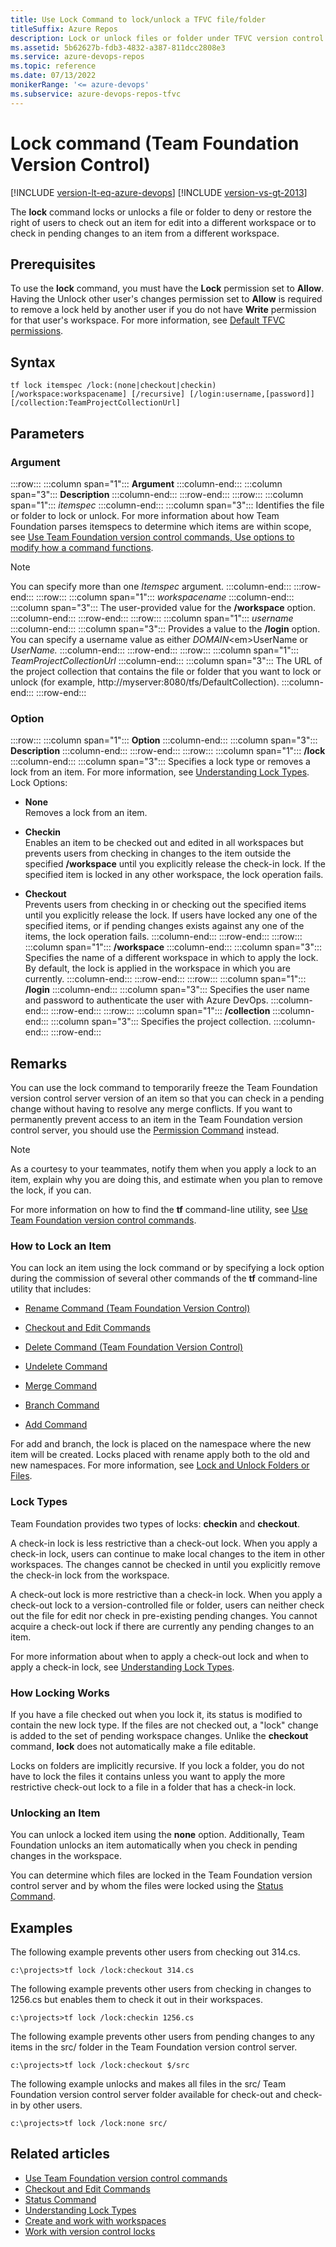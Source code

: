 ```yaml
---
title: Use Lock Command to lock/unlock a TFVC file/folder
titleSuffix: Azure Repos
description: Lock or unlock files or folder under TFVC version control using the Lock Command
ms.assetid: 5b62627b-fdb3-4832-a387-811dcc2808e3
ms.service: azure-devops-repos
ms.topic: reference
ms.date: 07/13/2022
monikerRange: '<= azure-devops'
ms.subservice: azure-devops-repos-tfvc
---
```



# Lock command (Team Foundation Version Control)

[!INCLUDE [version-lt-eq-azure-devops](../../includes/version-lt-eq-azure-devops.md)]
[!INCLUDE [version-vs-gt-2013](../../includes/version-vs-gt-2013.md)]

The **lock** command locks or unlocks a file or folder to deny or restore the right of users to check out an item for edit into a different workspace or to check in pending changes to an item from a different workspace.

## Prerequisites

To use the **lock** command, you must have the **Lock** permission set to **Allow**. Having the Unlock other user's changes permission set to **Allow** is required to remove a lock held by another user if you do not have **Write** permission for that user's workspace.
For more information, see  [Default TFVC permissions](../../organizations/security/default-tfvc-permissions.md).

## Syntax

```
tf lock itemspec /lock:(none|checkout|checkin) 
[/workspace:workspacename] [/recursive] [/login:username,[password]] [/collection:TeamProjectCollectionUrl] 
```

## Parameters

### Argument

:::row:::
   :::column span="1":::
   **Argument**
   :::column-end:::
   :::column span="3":::
   **Description**
   :::column-end:::
:::row-end:::
:::row:::
   :::column span="1":::
   *itemspec*
   :::column-end:::
   :::column span="3":::
   Identifies the file or folder to lock or unlock. For more information about how Team Foundation parses itemspecs to determine which items are within scope, see [Use Team Foundation version control commands, Use options to modify how a command functions](use-team-foundation-version-control-commands.md#use-options-to-modify-how-a-command-functions).

   > [!Note]  
   > You can specify more than one *Itemspec* argument.
   :::column-end:::
:::row-end:::
:::row:::
   :::column span="1":::
   *workspacename*
   :::column-end:::
   :::column span="3":::
   The user-provided value for the **/workspace** option.
   :::column-end:::
:::row-end:::
:::row:::
   :::column span="1":::
   *username*
   :::column-end:::
   :::column span="3":::
   Provides a value to the **/login** option. You can specify a username value as either *DOMAIN*&lt;em&gt;UserName</em> or *UserName.*
   :::column-end:::
:::row-end:::
:::row:::
   :::column span="1":::
   *TeamProjectCollectionUrl*
   :::column-end:::
   :::column span="3":::
   The URL of the project collection that contains the file or folder that you want to lock or unlock (for example, http://myserver:8080/tfs/DefaultCollection).
   :::column-end:::
:::row-end:::

### Option

:::row:::
   :::column span="1":::
   **Option**
   :::column-end:::
   :::column span="3":::
   **Description**
   :::column-end:::
:::row-end:::
:::row:::
   :::column span="1":::
   **/lock**
   :::column-end:::
   :::column span="3":::
   Specifies a lock type or removes a lock from an item. For more information, see [Understanding Lock Types](understand-lock-types.md).
   Lock Options:
   - **None**  
     Removes a lock from an item.

   - **Checkin**  
     Enables an item to be checked out and edited in all workspaces but prevents users from checking in changes to the item outside the specified **/workspace** until you explicitly release the check-in lock. If the specified item is locked in any other workspace, the lock operation fails.

   - **Checkout**  
     Prevents users from checking in or checking out the specified items until you explicitly release the lock. If users have locked any one of the specified items, or if pending changes exists against any one of the items, the lock operation fails.
   :::column-end:::
:::row-end:::
:::row:::
   :::column span="1":::
   **/workspace**
   :::column-end:::
   :::column span="3":::
   Specifies the name of a different workspace in which to apply the lock. By default, the lock is applied in the workspace in which you are currently.
   :::column-end:::
:::row-end:::
:::row:::
   :::column span="1":::
   **/login**
   :::column-end:::
   :::column span="3":::
   Specifies the user name and password to authenticate the user with Azure DevOps.
   :::column-end:::
:::row-end:::
:::row:::
   :::column span="1":::
   **/collection**
   :::column-end:::
   :::column span="3":::
   Specifies the project collection.
   :::column-end:::
:::row-end:::

## Remarks
You can use the lock command to temporarily freeze the Team Foundation version control server version of an item so that you can check in a pending change without having to resolve any merge conflicts. If you want to permanently prevent access to an item in the Team Foundation version control server, you should use the [Permission Command](permission-command.md) instead.

> [!NOTE]
> As a courtesy to your teammates, notify them when you apply a lock to an item, explain why you are doing this, and estimate when you plan to remove the lock, if you can.

For more information on how to find the **tf** command-line utility, see [Use Team Foundation version control commands](use-team-foundation-version-control-commands.md).

### How to Lock an Item

You can lock an item using the lock command or by specifying a lock option during the commission of several other commands of the **tf** command-line utility that includes:

-   [Rename Command (Team Foundation Version Control)](rename-command-team-foundation-version-control.md)

-   [Checkout and Edit Commands](checkout-or-edit-command.md)

-   [Delete Command (Team Foundation Version Control)](delete-command-team-foundation-version-control.md)

-   [Undelete Command](undelete-command.md)

-   [Merge Command](merge-command.md)

-   [Branch Command](branch-command.md)

-   [Add Command](add-command.md)

For add and branch, the lock is placed on the namespace where the new item will be created. Locks placed with rename apply both to the old and new namespaces. For more information, see [Lock and Unlock Folders or Files](lock-unlock-folders-files.md).

### Lock Types

Team Foundation provides two types of locks: **checkin** and **checkout**.

A check-in lock is less restrictive than a check-out lock. When you apply a check-in lock, users can continue to make local changes to the item in other workspaces. The changes cannot be checked in until you explicitly remove the check-in lock from the workspace.

A check-out lock is more restrictive than a check-in lock. When you apply a check-out lock to a version-controlled file or folder, users can neither check out the file for edit nor check in pre-existing pending changes. You cannot acquire a check-out lock if there are currently any pending changes to an item.

For more information about when to apply a check-out lock and when to apply a check-in lock, see [Understanding Lock Types](understand-lock-types.md).

### How Locking Works

If you have a file checked out when you lock it, its status is modified to contain the new lock type. If the files are not checked out, a "lock" change is added to the set of pending workspace changes. Unlike the **checkout** command, **lock** does not automatically make a file editable.

Locks on folders are implicitly recursive. If you lock a folder, you do not have to lock the files it contains unless you want to apply the more restrictive check-out lock to a file in a folder that has a check-in lock.

### Unlocking an Item

You can unlock a locked item using the **none** option. Additionally, Team Foundation unlocks an item automatically when you check in pending changes in the workspace.

You can determine which files are locked in the Team Foundation version control server and by whom the files were locked using the [Status Command](status-command.md).
## Examples
The following example prevents other users from checking out 314.cs.

```
c:\projects>tf lock /lock:checkout 314.cs
```

The following example prevents other users from checking in changes to 1256.cs but enables them to check it out in their workspaces.

```
c:\projects>tf lock /lock:checkin 1256.cs
```

The following example prevents other users from pending changes to any items in the src/ folder in the Team Foundation version control server.

```
c:\projects>tf lock /lock:checkout $/src
```

The following example unlocks and makes all files in the src/ Team Foundation version control server folder available for check-out and check-in by other users.

```
c:\projects>tf lock /lock:none src/
```


## Related articles

- [Use Team Foundation version control commands](use-team-foundation-version-control-commands.md)
- [Checkout and Edit Commands](checkout-or-edit-command.md)
- [Status Command](status-command.md)
- [Understanding Lock Types](understand-lock-types.md)
- [Create and work with workspaces](create-work-workspaces.md)
- [Work with version control locks](work-version-control-locks.md)